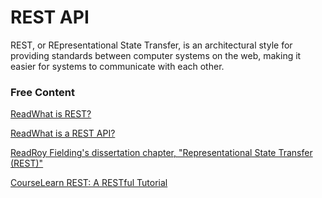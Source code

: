 # REST API

REST, or REpresentational State Transfer, is an architectural style for providing standards between computer systems on the web, making it easier for systems to communicate with each other.

### Free Content

[ReadWhat is REST?](https://www.codecademy.com/article/what-is-rest)

[ReadWhat is a REST API?](https://www.redhat.com/en/topics/api/what-is-a-rest-api)

[ReadRoy Fielding's dissertation chapter, "Representational State Transfer (REST)"](https://www.ics.uci.edu/\~fielding/pubs/dissertation/rest\_arch\_style.htm)

[CourseLearn REST: A RESTful Tutorial](https://restapitutorial.com/)
